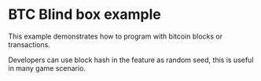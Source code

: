 # BTC Blind box example

This example demonstrates how to program with bitcoin blocks or transactions.

Developers can use block hash in the feature as random seed, this is useful in many game scenario.

